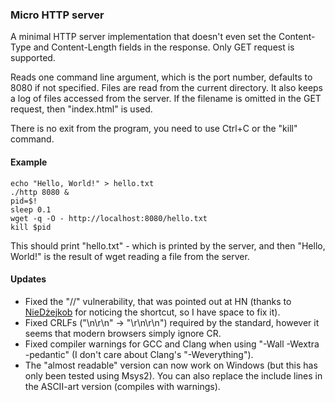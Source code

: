 ### Micro HTTP server

A minimal HTTP server implementation that doesn't even set the Content-Type and Content-Length fields in the response. Only GET request is supported.

Reads one command line argument, which is the port number, defaults to 8080 if not specified. Files are read from the current directory. It also keeps a log of files accessed from the server. If the filename is omitted in the GET request, then "index.html" is used.

There is no exit from the program, you need to use Ctrl+C or the "kill" command. 

#### Example

	echo "Hello, World!" > hello.txt
	./http 8080 &
	pid=$!
	sleep 0.1
	wget -q -O - http://localhost:8080/hello.txt
	kill $pid

This should print "hello.txt" - which is printed by the server, and then "Hello, World!" is the result of wget reading a file from the server. 

#### Updates

- Fixed the "//" vulnerability, that was pointed out at HN (thanks to [NieDżejkob](https://github.com/NieDzejkob) for noticing the shortcut, so I have space to fix it).
- Fixed CRLFs ("\n\r\n" -> "\r\n\r\n") required by the standard, however it seems that modern browsers simply ignore CR.
- Fixed compiler warnings for GCC and Clang when using "-Wall -Wextra -pedantic" (I don't care about Clang's "-Weverything").
- The "almost readable" version can now work on Windows (but this has only been tested using Msys2). You can also replace the include lines in the ASCII-art version (compiles with warnings).

